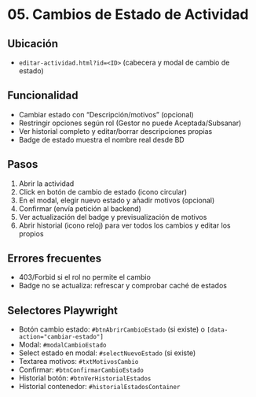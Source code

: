 # 05. Cambios de Estado de Actividad

## Ubicación
- `editar-actividad.html?id=<ID>` (cabecera y modal de cambio de estado)

## Funcionalidad
- Cambiar estado con “Descripción/motivos” (opcional)
- Restringir opciones según rol (Gestor no puede Aceptada/Subsanar)
- Ver historial completo y editar/borrar descripciones propias
- Badge de estado muestra el nombre real desde BD

## Pasos
1. Abrir la actividad
2. Click en botón de cambio de estado (icono circular)
3. En el modal, elegir nuevo estado y añadir motivos (opcional)
4. Confirmar (envía petición al backend)
5. Ver actualización del badge y previsualización de motivos
6. Abrir historial (icono reloj) para ver todos los cambios y editar los propios

## Errores frecuentes
- 403/Forbid si el rol no permite el cambio
- Badge no se actualiza: refrescar y comprobar caché de estados

## Selectores Playwright
- Botón cambio estado: `#btnAbrirCambioEstado` (si existe) o `[data-action="cambiar-estado"]`
- Modal: `#modalCambioEstado`
- Select estado en modal: `#selectNuevoEstado` (si existe)
- Textarea motivos: `#txtMotivosCambio`
- Confirmar: `#btnConfirmarCambioEstado`
- Historial botón: `#btnVerHistorialEstados`
- Historial contenedor: `#historialEstadosContainer`
